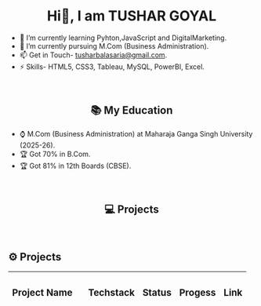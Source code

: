 
<h1 align="center">Hi👋, I am TUSHAR GOYAL</h1>



- 🌱 I’m currently learning Pyhton,JavaScript and DigitalMarketing.
- 💞️ I’m currently pursuing M.Com (Business Administration).
- 📫 Get in Touch- tusharbalasaria@gmail.com.
- ⚡ Skills- HTML5, CSS3, Tableau, MySQL, PowerBI, Excel.

<br>
<h2 align="center">📚 My Education </h2>

- ⌚ M.Com (Business Administration) at Maharaja Ganga Singh University (2025-26).
- 🏆 Got 70% in B.Com.
- 🏆 Got 81% in 12th Boards (CBSE).


<br>

<h2 align = "center">💻 Projects  </h2>

<br>

<h2>⚙️ Projects  </h2>

| <h3>Project Name</h3> | | <h3>Techstack</h3> | <h3>Status</h3> | <h3>Progess</h3> | <h3>Link</h3> |
|-----------|-----------|-----------|-----------|-----------|-----------|
